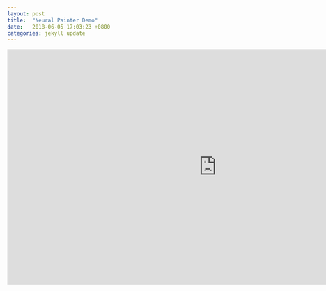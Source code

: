 ```yaml
---
layout: post
title:  "Neural Painter Demo"
date:   2018-06-05 17:03:23 +0800
categories: jekyll update
---
```


<iframe width="960" height="540" src="http://www.youtube.com/embed/Il596wgjUc8" frameborder="0" allowfullscreen></iframe>